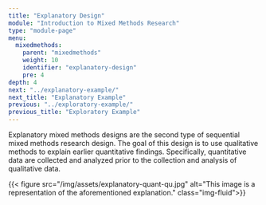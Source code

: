```yaml
---
title: "Explanatory Design"
module: "Introduction to Mixed Methods Research"
type: "module-page"
menu:
  mixedmethods:
    parent: "mixedmethods"
    weight: 10
    identifier: "explanatory-design"
    pre: 4
depth: 4
next: "../explanatory-example/"
next_title: "Explanatory Example"
previous: "../exploratory-example/"
previous_title: "Exploratory Example"
---
```


Explanatory mixed methods designs are the second type of sequential mixed methods research design. The goal of this design is to use qualitative methods to explain earlier quantitative findings. Specifically, quantitative data are collected and analyzed prior to the collection and analysis of qualitative data. 

{{< figure src="/img/assets/explanatory-quant-qu.jpg" alt="This image is a representation of the aforementioned explanation." class="img-fluid">}}
